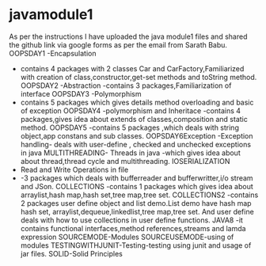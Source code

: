 # javamodule1
As per the instructions I have uploaded the java module1 files and shared the github link via google forms as per the email from Sarath Babu.
OOPSDAY1
-Encapsulation
- contains 4 packages with 2 classes Car and CarFactory,Familiarized with creation of class,constructor,get-set  methods and toString method.
OOPSDAY2
-Abstraction
-contains 3 packages,Familiarization of interface 
OOPSDAY3
-Polymorphism
- contains 5 packages which gives details method overloading and basic of exception
OOPSDAY4
-polymorphism and Inheritace 
-contains 4 packages,gives idea about extends of classes,composition and static method.
OOPSDAY5
-contains 5 packages ,which deals with string object,app constans and sub classes.
OOPSDAY6Exception
-Exception handling-
deals with user-define , checked and unchecked exceptions in java
MULTITHREADING-
Threads in java
-which gives idea about about thread,thread cycle and multithreading.
IOSERIALIZATION
- Read and Write Operations in file
- -3 packages which deals with bufferreader and bufferwritter,i/o stream and JSon.
COLLECTIONS
-contains 1 packages which gives idea about arraylist,hash map,hash set,tree map,tree set.
COLLECTIONS2
-contains 2 packages user define object and list demo.List demo have hash map hash set, arraylist,dequeue,linkedlist,tree map,tree set.
And user define deals with how to use collections in user define functions.
JAVA8
-it contains functional interfaces,method references,streams and lamda expression
SOURCEMODE-Modules
SOURCEUSEMODE-using of modules 
TESTINGWITHJUNIT-Testing-testing using junit and usage of jar files.
SOLID-Solid Principles
